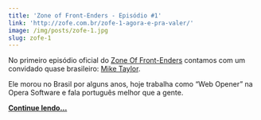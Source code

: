 ```yaml
---
title: 'Zone of Front-Enders - Episódio #1'
link: 'http://zofe.com.br/zofe-1-agora-e-pra-valer/'
image: /img/posts/zofe-1.jpg
slug: zofe-1
---
```


<!-- <p><em>Publicado originalmente no Zone Of Front-Enders.</em></p> -->

No primeiro episódio oficial do [Zone Of Front-Enders](http://zofe.com.br/) contamos com um convidado quase brasileiro: [Mike Taylor](http://miketaylr.com).

Ele morou no Brasil por alguns anos, hoje trabalha como “Web Opener” na Opera Software e fala português melhor que a gente.

[**Continue lendo…**](http://zofe.com.br/zofe-1-agora-e-pra-valer/)